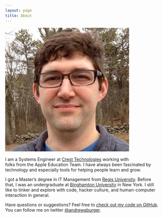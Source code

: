 ```yaml
---
layout: page
title: About
---
```


![Here I am.](/assets/photo-about_me.jpg)

I am a Systems Engineer at [Crest Technologies](http://crest-tech.com) working with  
folks from the Apple Education Team. I have always been fascinated by technology
and especially tools for helping people learn and grow.

I got a Master’s degree in IT Management from [Regis
University](http://regis.edu).  Before that, I was an undergraduate at [Binghamton
University](http://binghamton.edu) in New York.  I still like to tinker
and explore with code, hacker culture, and human-computer interaction in general.

Have questions or suggestions? Feel free to [check out my code on GitHub](https://github.com/andrewburger).  You can follow me on twitter [@andrewaburger](https://twitter.com/andrewaburger).